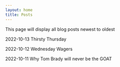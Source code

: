 ```yaml
---
layout: home
title: Posts
---
```


This page will display all blog posts newest to oldest

2022-10-13 Thirsty Thursday

2022-10-12 Wednesday Wagers

2022-10-11 Why Tom Brady will never be the GOAT